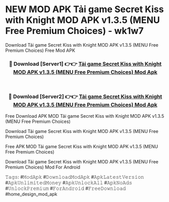 # NEW MOD APK Tải game Secret Kiss with Knight MOD APK v1.3.5 (MENU Free Premium Choices) - wk1w7
Download Tải game Secret Kiss with Knight MOD APK v1.3.5 (MENU Free Premium Choices) Free Mod APK

<div align="center">
<h3>🔴 Download [Server1] 👉👉 <a href="https://apk-comot.site?title=Tải_game_Secret_Kiss_with_Knight_MOD_APK_v1.3.5_(MENU_Free_Premium_Choices)">Tải game Secret Kiss with Knight MOD APK v1.3.5 (MENU Free Premium Choices) Mod Apk</a></h3><br>

<h3>🔴 Download [Server2] 👉👉 <a href="https://apk-comot.site?title=Tải_game_Secret_Kiss_with_Knight_MOD_APK_v1.3.5_(MENU_Free_Premium_Choices)">Tải game Secret Kiss with Knight MOD APK v1.3.5 (MENU Free Premium Choices) Mod Apk</a></h3>
</div>


Free Download APK MOD Tải game Secret Kiss with Knight MOD APK v1.3.5 (MENU Free Premium Choices)

Download Tải game Secret Kiss with Knight MOD APK v1.3.5 (MENU Free Premium Choices) 

Free APK MOD Tải game Secret Kiss with Knight MOD APK v1.3.5 (MENU Free Premium Choices) 

Download Tải game Secret Kiss with Knight MOD APK v1.3.5 (MENU Free Premium Choices) Mod For Android

𝚃𝚊𝚐𝚜: #𝙼𝚘𝚍𝙰𝚙𝚔 #𝙳𝚘𝚠𝚗𝚕𝚘𝚊𝚍𝙼𝚘𝚍𝙰𝚙𝚔 #𝙰𝚙𝚔𝙻𝚊𝚝𝚎𝚜𝚝𝚅𝚎𝚛𝚜𝚒𝚘𝚗 #𝙰𝚙𝚔𝚄𝚗𝚕𝚒𝚖𝚒𝚝𝚎𝚍𝙼𝚘𝚗𝚎𝚢 #𝙰𝚙𝚔𝚄𝚗𝚕𝚘𝚌𝚔𝙰𝚕𝚕 #𝙰𝚙𝚔𝙽𝚘𝙰𝚍𝚜 #𝚄𝚗𝚕𝚘𝚌𝚔𝙿𝚛𝚎𝚖𝚒𝚞𝚖 #𝙵𝚘𝚛𝙰𝚗𝚍𝚛𝚘𝚒𝚍 #𝙵𝚛𝚎𝚎𝙳𝚘𝚠𝚗𝚕𝚘𝚊𝚍 #home_design_mod_apk